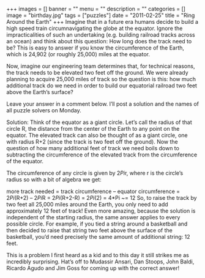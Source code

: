 +++
images = []
banner = ""
menu = ""
description = ""
categories = []
image = "birthday.jpg"
tags = ["puzzles"]
date = "2011-02-25"
title = "Ring Around the Earth"
+++
Imagine that in a future era humans decide to build a high speed train circumnavigating the globe at the equator. Ignore the impracticalities of such an undertaking (e.g. building railroad tracks across an ocean) and think about this question: How long does the track need to be? This is easy to answer if you know the circumference of the Earth, which is 24,902 (or roughly 25,000) miles at the equator.

Now, imagine our engineering team determines that, for technical reasons, the track needs to be elevated two feet off the ground. We were already planning to acquire 25,000 miles of track so the question is this: how much additional track do we need in order to build our equatorial railroad two feet above the Earth’s surface?

Leave your answer in a comment below. I’ll post a solution and the names of all puzzle solvers on Monday.

Solution: Think of the equator as a giant circle. Let’s call the radius of that circle R, the distance from the center of the Earth to any point on the equator. The elevated track can also be thought of as a giant circle, one with radius R+2 (since the track is two feet off the ground). Now the question of how many additional feet of track we need boils down to subtracting the circumference of the elevated track from the circumference of the equator.

The circumference of any circle is given by 2*Pi*r, where r is the circle’s radius so with a bit of algebra we get:

more track needed	= track circumference – equator circumference
= 2*Pi*(R+2) – 2*Pi*R
= 2*Pi*(R+2-R)
= 2*Pi*(2) = 4*Pi ~= 12	
So, to raise the track by two feet all 25,000 miles around the Earth, you only need to add approximately 12 feet of track! Even more amazing, because the solution is independent of the starting radius, the same answer applies to every possible circle. For example, if you tied a string around a basketball and then decided to raise that string two feet above the surface of the basketball, you’d need precisely the same amount of additional string: 12 feet.

This is a problem I first heard as a kid and to this day it still strikes me as incredibly surprising. Hat’s off to Mudassir Ansari, Dan Stoops, John Baldi, Ricardo Agudo and Jim Goss for coming up with the correct answer!
